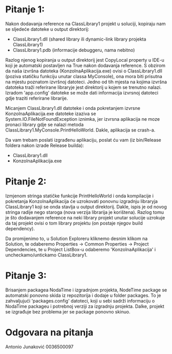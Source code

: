 # Pitanje 1:
Nakon dodavanja reference na ClassLibrary1 projekt u soluciji, kopiraju nam se sljedeće datoteke u output direktorij:
- ClassLibrary1.dll (shared library ili dynamic-link library projekta ClassLibrary1) 
- ClassLibrary1.pdb (informacije debuggeru, nama nebitno)

Razlog njenog kopiranja u output direktorij jest CopyLocal property u IDE-u koji je automatski postavljen na True nakon
dodavanja reference. S obzirom da naša izvršna datoteka (KonzolnaAplikacija.exe) ovisi o ClassLibrary1.dll (poziva statičku
funkciju unutar classa MyConsole), ona mora biti prisutna na mjestu poznatom izvršnoj datoteci. Jedno od tih mjesta na kojima
izvršna datoteka traži referirane libraryje jest direktorij u kojem se trenutno nalazi. Izradom 'app.config' datoteke se može
dati informacija izvrsnoj datoteci gdje traziti referirane librarije.

Micanjem ClassLibrary1.dll datoteke i onda pokretanjem izvrsne KonzolnaAplikacija.exe datoteke izaziva se
System.IO.FileNotFoundException iznimka, jer izvrsna aplikacija ne moze pronaci library gdje se nalazi metoda
ClassLibrary1.MyConsole.PrintHelloWorld. Dakle, aplikacija se crash-a.

Da vam trebam poslati izgrađenu aplikaciju, poslat ću vam (iz bin/Release foldera nakon izrade Release builda):
- ClassLibrary1.dll
- KonzolnaAplikacija.exe

# Pitanje 2:
Izmjenom stringa statičke funkcije PrintHelloWorld i onda kompilacije i pokretanja KonzolnaAplikacija će uzrokovati
ponovnu izgradnju libraryja ClassLibrary1 koji se onda stavlja u output direktorij. Dakle, ispis je od novog stringa
radije nego staroga (nova verzija librarija je korištena). Razlog tomu je što dodavanjem reference na neki library
projekt unutar solucije uzrokuje da taj projekt ovisi o tom library projektu (on postaje njegov build dependency).

Da promijenimo to, u Solution Exploreru kliknemo desnim klikom na Solution, te odaberemo Properties -> Common Properties ->
Project Dependencies, te u Project ListBox-u odaberemo 'KonzolnaAplikacija' i uncheckamo/untickamo ClassLibrary1.

# Pitanje 3:
Brisanjem packagea NodaTime i izgradnjom projekta, NodeTime package se automatski ponovno skida iz repozitorija i dodaje u folder
packages. To je zahvaljujući 'packages.config' datoteci, koji u sebi sadrži informaciju o NodaTime packageu i potrebnoj verziji za
izgradnju projekta. Dalke, projekt se izgrađuje bez problema jer se package ponovno skinuo.

# Odgovara na pitanja
Antonio Junaković
0036500097